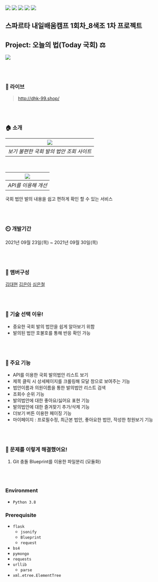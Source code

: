 ![](https://img.shields.io/badge/HTML5-E34F26?style=for-the-badge&logo=html5&logoColor=white) ![](https://img.shields.io/badge/CSS3-1572B6?style=for-the-badge&logo=css3&logoColor=white) ![](https://img.shields.io/badge/jQuery-0769AD?style=for-the-badge&logo=jquery&logoColor=white) ![](https://img.shields.io/badge/Python-14354C?style=for-the-badge&logo=python&logoColor=white) ![](https://img.shields.io/badge/Flask-000000?style=for-the-badge&logo=flask&logoColor=white) 
## 스파르타 내일배움캠프 1회차_8색조 1차 프로젝트 

## Project: 오늘의 법(Today 국회) ⚖️

![](https://i.imgur.com/o1BYqk9.png)

<br/>
<br/>


### 🔗 라이브
> http://dhk-99.shop/


<br/>
<br/>

### 🏠 소개

| ![](https://i.imgur.com/UtPYM7X.png) | 
|:--:| 
| *보기 불편한 국회 발의 법안 조회 사이트* |

<br/>

| ![](https://imgur.com/M2ulAGA.gif) | 
|:--:| 
| *API를 이용해 개선* |


국회 법안 발의 내용을 쉽고 편하게 확인 할 수 있는 서비스

<br/>
<br/>

### ⏲️ 개발기간
2021년 09월 23일(목) ~ 2021년 09월 30일(목) 

<br/>
<br/>

### 🧙 맴버구성
[김대현](https://github.com/kimdh-hi) [김은아](https://github.com/eunag63) [심은철](https://github.com/scm1400)

<br/>
<br/>

### 📌 기술 선택 이유!
- 중요한 국회 발의 법안을 쉽게 알아보기 위함
- 발의된 법안 호불호를 통해 반응 확인 가능

<br/>
<br/>

### 📌 주요 기능
- API를 이용한 국회 발의법안 리스트 보기
- 제목 클릭 시 상세페이지를 크롤링해 모달 창으로 보여주는 기능
- 법안이름과 의원이름을 통한 발의법안 리스트 검색
- 조회수 순위 기능
- 발의법안에 대한 좋아요/싫어요 표현 기능
- 발의법안에 대한 즐겨찾기 추가/삭제 기능
- 더보기 버튼 이용한 페이징 기능
- 마이페이지 : 프로필수정, 최근본 법안, 좋아요한 법안, 작성한 청원보기 기능

<br/>
<br/>

### 📌 문제를 이렇게 해결했어요!
1. Git 충돌 
    Blueprint를 이용한 파일분리 (모듈화)

<br/>
<br/>

### Environment

- `Python 3.8`

### Prerequisite
- `flask`
    - `jsonify`
    - `Blueprint`
    - `request`
- `bs4`
- `pymongo`
- `requests`
- `urllib`
    - `parse`
- `xml.etree.ElementTree`


<!-- 
### Files

이 항목은 내가 추가한 것이다. 중요한 코드 파일들 몇 개를 대상으로 해당 파일이 어떠한 역할을 하는 파일인지를 간단히 설명해주면 전반적인 맥락을 파악하기에 좋을 것 같아 추가하였다.

### Usage

작성한 코드를 어떻게 실행해야 하는지에 대한 가이드라인이다. Usage Example을 함께 작성하면 좋다.
 -->
